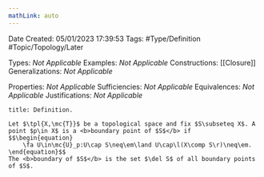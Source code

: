 ```yaml
---
mathLink: auto
---
```


<div class="topSpace"></div>

Date Created: 05/01/2023 17:39:53
Tags: #Type/Definition #Topic/Topology/Later

Types: <i>Not Applicable</i>
Examples: <i>Not Applicable</i>
Constructions: [[Closure]]
Generalizations: <i>Not Applicable</i>

Properties: <i>Not Applicable</i>
Sufficiencies: <i>Not Applicable</i>
Equivalences: <i>Not Applicable</i>
Justifications: <i>Not Applicable</i>

``` ad-Definition
title: Definition.

Let $\tpl{X,\mc{T}}$ be a topological space and fix $S\subseteq X$. A point $p\in X$ is a <b>boundary point of $S$</b> if
$$\begin{equation}
    \fa U\in\mc{U}_p:U\cap S\neq\em\land U\cap\l(X\comp S\r)\neq\em.
\end{equation}$$
The <b>boundary of $S$</b> is the set $\del S$ of all boundary points of $S$.

```
